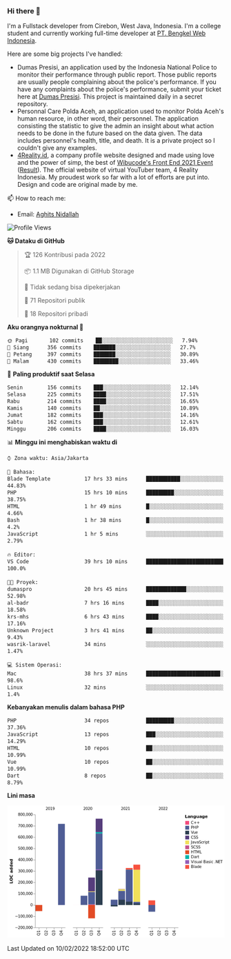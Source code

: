 ### Hi there 👋
I'm a Fullstack developer from Cirebon, West Java, Indonesia. I'm a college student and currently working full-time developer at [PT. Bengkel Web Indonesia](https://github.com/PT-Bengkel-Web-Indonesia).

Here are some big projects I've handled:
- Dumas Presisi, an application used by the Indonesia National Police to monitor their performance through public report. Those public reports are usually people complaining about the police's performance. If you have any complaints about the police's performance, submit your ticket here at [Dumas Presisi](https://dumaspresisi.polri.go.id/dumaspro). This project is maintained daily in a secret repository.
- Personnal Care Polda Aceh, an application used to monitor Polda Aceh's human resource, in other word, their personnel. The application consisting the statistic to give the admin an insight about what action needs to be done in the future based on the data given. The data includes personnel's health, title, and death. It is a private project so I couldn't give any examples.
- [4Reality.id](https://4reality.id), a company profile website designed and made using love and the power of simp, the best of [Wibucode's Front End 2021 Event](https://github.com/wibucode02/submision-event-frontend-2021) ([Result](https://github.com/wibucode02/top-5-pemenang-event-front-end-wibucode-2021)). The official website of virtual YouTuber team, 4 Reality Indonesia. My proudest work so far with a lot of efforts are put into. Design and code are original made by me.

📫 How to reach me:
- Email: [Aghits Nidallah](mailto:yourlovelydev@gmail.com)

<!--START_SECTION:waka-->
![Profile Views](http://img.shields.io/badge/Profil%20dilihat-1-blue)

**🐱 Dataku di GitHub** 

> 🏆 126 Kontribusi pada 2022
 > 
> 📦 1.1 MB Digunakan di GitHub Storage 
 > 
> 🚫 Tidak sedang bisa dipekerjakan
 > 
> 📜 71 Repositori publik 
 > 
> 🔑 18 Repositori pribadi  
 > 
**Aku orangnya nokturnal 🦉** 

```text
🌞 Pagi       102 commits    ██░░░░░░░░░░░░░░░░░░░░░░░   7.94% 
🌆 Siang      356 commits    ███████░░░░░░░░░░░░░░░░░░   27.7% 
🌃 Petang     397 commits    ███████░░░░░░░░░░░░░░░░░░   30.89% 
🌙 Malam      430 commits    ████████░░░░░░░░░░░░░░░░░   33.46%

```
📅 **Paling produktif saat Selasa** 

```text
Senin        156 commits    ███░░░░░░░░░░░░░░░░░░░░░░   12.14% 
Selasa       225 commits    ████░░░░░░░░░░░░░░░░░░░░░   17.51% 
Rabu         214 commits    ████░░░░░░░░░░░░░░░░░░░░░   16.65% 
Kamis        140 commits    ██░░░░░░░░░░░░░░░░░░░░░░░   10.89% 
Jumat        182 commits    ███░░░░░░░░░░░░░░░░░░░░░░   14.16% 
Sabtu        162 commits    ███░░░░░░░░░░░░░░░░░░░░░░   12.61% 
Minggu       206 commits    ████░░░░░░░░░░░░░░░░░░░░░   16.03%

```


📊 **Minggu ini menghabiskan waktu di** 

```text
⌚︎ Zona waktu: Asia/Jakarta

💬 Bahasa: 
Blade Template           17 hrs 33 mins      ███████████░░░░░░░░░░░░░░   44.83% 
PHP                      15 hrs 10 mins      █████████░░░░░░░░░░░░░░░░   38.75% 
HTML                     1 hr 49 mins        █░░░░░░░░░░░░░░░░░░░░░░░░   4.66% 
Bash                     1 hr 38 mins        █░░░░░░░░░░░░░░░░░░░░░░░░   4.2% 
JavaScript               1 hr 5 mins         ░░░░░░░░░░░░░░░░░░░░░░░░░   2.79%

🔥 Editor: 
VS Code                  39 hrs 10 mins      █████████████████████████   100.0%

🐱‍💻 Proyek: 
dumaspro                 20 hrs 45 mins      █████████████░░░░░░░░░░░░   52.98% 
al-badr                  7 hrs 16 mins       ████░░░░░░░░░░░░░░░░░░░░░   18.58% 
krs-mhs                  6 hrs 43 mins       ████░░░░░░░░░░░░░░░░░░░░░   17.16% 
Unknown Project          3 hrs 41 mins       ██░░░░░░░░░░░░░░░░░░░░░░░   9.43% 
wasrik-laravel           34 mins             ░░░░░░░░░░░░░░░░░░░░░░░░░   1.47%

💻 Sistem Operasi: 
Mac                      38 hrs 37 mins      ████████████████████████░   98.6% 
Linux                    32 mins             ░░░░░░░░░░░░░░░░░░░░░░░░░   1.4%

```

**Kebanyakan menulis dalam bahasa PHP** 

```text
PHP                      34 repos            █████████░░░░░░░░░░░░░░░░   37.36% 
JavaScript               13 repos            ███░░░░░░░░░░░░░░░░░░░░░░   14.29% 
HTML                     10 repos            ██░░░░░░░░░░░░░░░░░░░░░░░   10.99% 
Vue                      10 repos            ██░░░░░░░░░░░░░░░░░░░░░░░   10.99% 
Dart                     8 repos             ██░░░░░░░░░░░░░░░░░░░░░░░   8.79%

```


**Lini masa**

![Chart not found](https://raw.githubusercontent.com/NikarashiHatsu/NikarashiHatsu/master/charts/bar_graph.png) 


 Last Updated on 10/02/2022 18:52:00 UTC
<!--END_SECTION:waka-->

